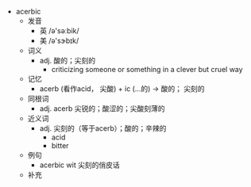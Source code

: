 - acerbic
  - 发音
    - 英 /ə'səːbik/
    - 美 /ə'sɝbɪk/
  - 词义
    - adj. 酸的；尖刻的
      - criticizing someone or something in a clever but cruel way
  - 记忆
    - acerb (看作acid， 尖酸) + ic (…的) → 酸的； 尖刻的
  - 同根词
    - adj. acerb 尖锐的；酸涩的；尖酸刻薄的
  - 近义词
    - adj. 尖刻的（等于acerb）；酸的；辛辣的
      - acid
      - bitter
  - 例句
    - acerbic wit 尖刻的俏皮话
  - 补充